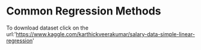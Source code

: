 # Common Regression Methods
To download dataset click on the url:'https://www.kaggle.com/karthickveerakumar/salary-data-simple-linear-regression'
